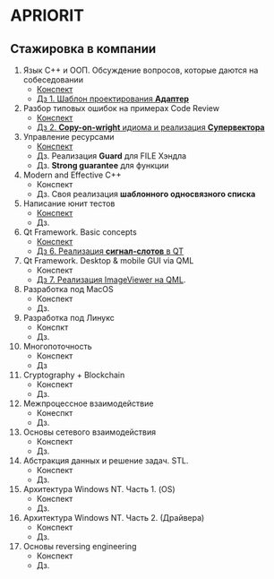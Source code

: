 # APRIORIT 
## Стажировка в компании

1. Язык С++ и ООП. Обсуждение вопросов, которые даются на собеседовании
    + [Конспект](part1/)
    + [Дз 1. Шаблон проектирования **Адаптер**](part1/dz_1/)
2. Разбор типовых ошибок на примерах Code Review
    + [Конспект](part2/)
    + [Дз 2. **Сopy-on-wright** идиома и реализация **Супервектора**](part2/dz_2)
3. Управление ресурсами
    + [Конспект](part3/)
    + Дз. Реализация **Guard** для FILE Хэндла
    + Дз. **Strong guarantee** для функции
4. Modern and Effective C++
    + Конспект
    + Дз. Своя реализация **шаблонного односвязного списка**
5. Написание юнит тестов
    + [Конспект](part5/)
    + Дз. 
6. Qt Framework. Basic concepts
    + [Конспект](part6/)
    + [Дз 6. Реализация **сигнал-слотов** в QT](part6/dz_6/)
7. Qt Framework. Desktop & mobile GUI via QML
    + Конспект
    + [Дз 7. Реализация ImageViewer на QML](part7/dz_7/).
8. Разработка под MacOS
    + Конспект
    + Дз.
9. Разработка под Линукс
    + Конспкт
    + Дз.
10. Многопоточность
    + Конспект
    + Дз
11. Cryptography + Blockchain
    + Конспект
    + Дз.
12. Межпроцессное взаимодействие
    + Конеспкт
    + Дз.
13. Основы сетевого взаимодействия
    + Конспект
    + Дз.
14. Абстракция данных и решение задач. STL.
    + Конспект
    + Дз.
15. Архитектура Windows NT. Часть 1. (OS)
    + Конспект
    + Дз.
16. Архитектура Windows NT. Часть 2. (Драйвера)
    + Конспект
    + Дз.
17. Основы reversing engineering
    + Конспект
    + Дз.
